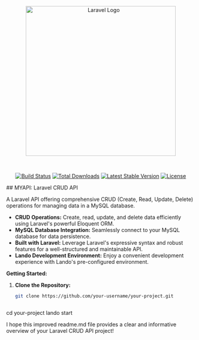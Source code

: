 <p align="center">
  <a href="https://laravel.com" target="_blank">
    <img src="https://raw.githubusercontent.com/laravel/art/master/logo-lockup/5%20SVG/2%20CMYK/1%20Full%20Color/laravel-logolockup-cmyk-red.svg" width="400"   
 alt="Laravel Logo">
  </a>
</p>   

<p align="center">
  <a href="https://github.com/your-username/your-project/actions"><img src="https://github.com/your-username/your-project/workflows/tests/badge.svg" alt="Build Status"></a>
  <a href="https://packagist.org/packages/your-vendor/your-package"><img src="https://img.shields.io/packagist/dt/your-vendor/your-package" alt="Total Downloads"></a>
  <a href="https://packagist.org/packages/your-vendor/your-package"><img src="https://img.shields.io/packagist/v/your-vendor/your-package" alt="Latest Stable Version"></a>
  <a href="https://packagist.org/packages/your-vendor/your-package"><img src="https://img.shields.io/packagist/l/your-vendor/your-package" alt="License"></a>
</p>
## MYAPI: Laravel CRUD API


A Laravel API offering comprehensive CRUD (Create, Read, Update, Delete) operations for managing data in a MySQL database.

* **CRUD Operations:** Create, read, update, and delete data efficiently using Laravel's powerful Eloquent ORM.
* **MySQL Database Integration:** Seamlessly connect to your MySQL database for data persistence.
* **Built with Laravel:** Leverage Laravel's expressive syntax and robust features for a well-structured and maintainable API.
* **Lando Development Environment:** Enjoy a convenient development experience with Lando's pre-configured environment.

**Getting Started:**

1. **Clone the Repository:**
   ```bash
   git clone https://github.com/your-username/your-project.git



cd your-project
lando start

I hope this improved readme.md file provides a clear and informative overview of your Laravel CRUD API project!
